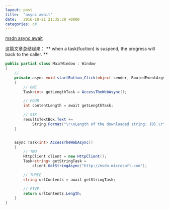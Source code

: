 ```yaml
---
layout: post
title:  "async await"
date:   2016-10-21 21:35:28 +0800
categories: c#
---
```



[msdn async await](https://msdn.microsoft.com/en-us/library/mt674892.aspx)

这篇文章总结起来： ** when a task(fuction) is suspend, the progress will back to the caller. ** 

``` csharp
public partial class MainWindow : Window
{
    // . . .
    private async void startButton_Click(object sender, RoutedEventArgs e)
    {
        // ONE
        Task<int> getLengthTask = AccessTheWebAsync();

        // FOUR
        int contentLength = await getLengthTask;

        // SIX
        resultsTextBox.Text +=
            String.Format("\r\nLength of the downloaded string: {0}.\r\n", contentLength);
    }


    async Task<int> AccessTheWebAsync()
    {
        // TWO
        HttpClient client = new HttpClient();
        Task<string> getStringTask =
            client.GetStringAsync("http://msdn.microsoft.com");

        // THREE                 
        string urlContents = await getStringTask;

        // FIVE
        return urlContents.Length;
    }
}
```